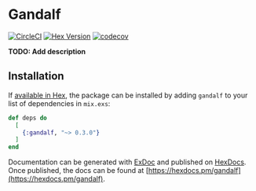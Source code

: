 # Gandalf

[![CircleCI](https://circleci.com/gh/pragmaticivan/gandalf.svg?style=shield&circle-token=0da837341417ce07c7fcee52a2c98581973cd622)](https://circleci.com/gh/pragmaticivan/gandalf)
[![Hex Version](https://img.shields.io/hexpm/v/gandalf.svg)](https://hex.pm/packages/gandalf)
[![codecov](https://codecov.io/gh/pragmaticivan/gandalf/branch/master/graph/badge.svg?token=MB04JleUFo)](https://codecov.io/gh/pragmaticivan/gandalf)

**TODO: Add description**

## Installation

If [available in Hex](https://hex.pm/docs/publish), the package can be installed
by adding `gandalf` to your list of dependencies in `mix.exs`:

```elixir
def deps do
  [
    {:gandalf, "~> 0.3.0"}
  ]
end
```

Documentation can be generated with [ExDoc](https://github.com/elixir-lang/ex_doc)
and published on [HexDocs](https://hexdocs.pm). Once published, the docs can
be found at [https://hexdocs.pm/gandalf](https://hexdocs.pm/gandalf).

